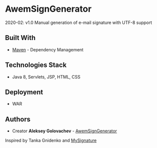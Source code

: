 # AwemSignGenerator

2020-02: v1.0 Manual generation of e-mail signature with UTF-8 support 

## Built With

* [Maven](https://maven.apache.org/) - Dependency Management

## Technologies Stack

* Java 8, Servlets, JSP, HTML, CSS

## Deployment

* WAR

## Authors

* Creator **Aleksey Golovachev** - [AwemSignGenerator](https://github.com/alexgol87/AwemSignGenerator/)

Inspired by Tanka Gnidenko and [MySignature](https://mysignature.io/)